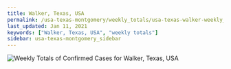 ```yaml
---
title: Walker, Texas, USA
permalink: /usa-texas-montgomery/weekly_totals/usa-texas-walker-weekly_totals.html
last_updated: Jan 11, 2021
keywords: ["Walker, Texas, USA", "weekly totals"]
sidebar: usa-texas-montgomery_sidebar
---
```


![Weekly Totals of Confirmed Cases for Walker, Texas, USA](/covid_tracker/images/graphs/usa-texas-walker-weekly_totals_graph.png)
